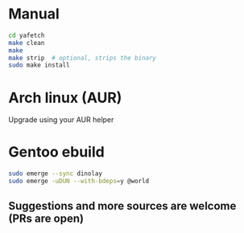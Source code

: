 # Manual
```bash
cd yafetch
make clean
make
make strip  # optional, strips the binary
sudo make install
```

# Arch linux (AUR)
Upgrade using your AUR helper

# Gentoo ebuild
```bash
sudo emerge --sync dinolay
sudo emerge -uDUN --with-bdeps=y @world
```

## Suggestions and more sources are welcome (PRs are open)

